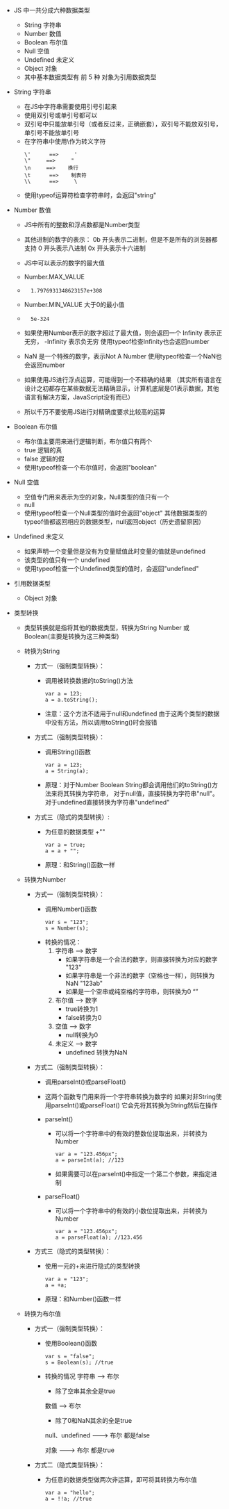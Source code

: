 - JS 中一共分成六种数据类型 
  - String 字符串 
  - Number 数值 
  - Boolean 布尔值 
  - Null 空值 
  - Undefined 未定义 
  - Object 对象 
  - 其中基本数据类型有 前 5 种 对象为引用数据类型

- String 字符串
  - 在JS中字符串需要使用引号引起来
  - 使用双引号或单引号都可以
  - 双引号中只能放单引号（或者反过来，正确嵌套），双引号不能放双引号，单引号不能放单引号
  - 在字符串中使用\作为转义字符
	```
	\'      ==>     '
	\"     ==>     "
	\n     ==>    换行
	\t      ==>    制表符
	\\      ==>     \	
	```
  - 使用typeof运算符检查字符串时，会返回"string"	

- Number 数值
	- JS中所有的整数和浮点数都是Number类型	
	- 其他进制的数字的表示：
		0b 开头表示二进制，但是不是所有的浏览器都支持
		0 开头表示八进制
		0x 开头表示十六进制
	- JS中可以表示的数字的最大值
	- Number.MAX_VALUE
	- 		1.7976931348623157e+308

	- Number.MIN_VALUE 大于0的最小值
	- 		5e-324
	- 如果使用Number表示的数字超过了最大值，则会返回一个
	 		Infinity 表示正无穷，
	 		-Infinity 表示负无穷
	 		使用typeof检查Infinity也会返回number
	- NaN 是一个特殊的数字，表示Not A Number
			使用typeof检查一个NaN也会返回number

	- 如果使用JS进行浮点运算，可能得到一个不精确的结果
	（其实所有语言在设计之初都存在某些数据无法精确显示，计算机底层是01表示数据，其他语言有解决方案，JavaScript没有而已）
	- 	所以千万不要使用JS进行对精确度要求比较高的运算


- Boolean 布尔值
	- 布尔值主要用来进行逻辑判断，布尔值只有两个
	- true 逻辑的真
	- false 逻辑的假
	- 使用typeof检查一个布尔值时，会返回"boolean"	

- Null 空值
	- 空值专门用来表示为空的对象，Null类型的值只有一个
	- null
	- 使用typeof检查一个Null类型的值时会返回"object"
	其他数据类型的typeof值都返回相应的数据类型，null返回object（历史遗留原因）
- Undefined 未定义
	- 如果声明一个变量但是没有为变量赋值此时变量的值就是undefined
	- 该类型的值只有一个 undefined
	- 使用typeof检查一个Undefined类型的值时，会返回"undefined"

- 引用数据类型	
	- Object 对象


- 类型转换
	- 类型转换就是指将其他的数据类型，转换为String Number 或 Boolean(主要是转换为这三种类型)
	
	- 转换为String
		- 方式一（强制类型转换）：
			- 调用被转换数据的toString()方法
				```
				var a = 123;
				a = a.toString();
				```
			- 注意：这个方法不适用于null和undefined
				由于这两个类型的数据中没有方法，所以调用toString()时会报错
				
		- 方式二（强制类型转换）：
			- 调用String()函数
			    ```
				var a = 123;
				a = String(a);
				```
			- 原理：对于Number Boolean String都会调用他们的toString()方法来将其转换为字符串，
				对于null值，直接转换为字符串"null"。对于undefined直接转换为字符串"undefined"
				
		- 方式三（隐式的类型转换）: 
			- 为任意的数据类型 +""
				```
				var a = true;
				a = a + "";
				```
			- 原理：和String()函数一样	
			
	- 转换为Number
		- 方式一（强制类型转换）：
			- 调用Number()函数
			    ```
				var s = "123";
				s = Number(s);
				```
			- 转换的情况：
				1. 字符串 --> 数字
					- 如果字符串是一个合法的数字，则直接转换为对应的数字                         "123"
					- 如果字符串是一个非法的数字（空格也一样），则转换为NaN                    "123ab"
					- 如果是一个空串或纯空格的字符串，则转换为0                                           “”
				2. 布尔值 --> 数字
					- true转换为1
					- false转换为0
				3. 空值 --> 数字
					- null转换为0
				4. 未定义 --> 数字
					- undefined 转换为NaN
					
		- 方式二（强制类型转换）：
			- 调用parseInt()或parseFloat()
			- 这两个函数专门用来将一个字符串转换为数字的
					如果对非String使用parseInt()或parseFloat()
					它会先将其转换为String然后在操作
			- parseInt()
				- 可以将一个字符串中的有效的整数位提取出来，并转换为Number
				    ```
					var a = "123.456px";
					a = parseInt(a); //123
					```
				- 如果需要可以在parseInt()中指定一个第二个参数，来指定进制	
					
			- parseFloat()
				- 可以将一个字符串中的有效的小数位提取出来，并转换为Number
					```
					var a = "123.456px";
					a = parseFloat(a); //123.456
					```
		- 方式三（隐式的类型转换）：
			- 使用一元的+来进行隐式的类型转换
				```
				var a = "123";
				a = +a;
				```
			- 原理：和Number()函数一样	
			
	- 转换为布尔值
		- 方式一（强制类型转换）：
			- 使用Boolean()函数
				```
				var s = "false";
				s = Boolean(s); //true
				```
			- 转换的情况
				字符串 --> 布尔
				- 除了空串其余全是true
					
				数值 --> 布尔
				- 除了0和NaN其余的全是true
					
				null、undefined ---> 布尔
				都是false
					
				对象 ---> 布尔
				都是true
		
		- 方式二（隐式类型转换）：	
			- 为任意的数据类型做两次非运算，即可将其转换为布尔值
			    ```
				var a = "hello";
				a = !!a; //true
				```
				
